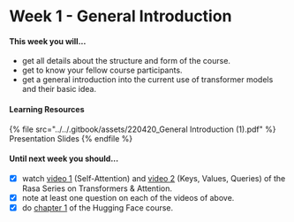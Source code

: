 # Week 1 - General Introduction

#### This week you will...

* get all details about the structure and form of the course.
* get to know your fellow course participants.
* get a general introduction into the current use of transformer models and their basic idea.

#### Learning Resources

{% file src="../../.gitbook/assets/220420_General Introduction (1).pdf" %}
Presentation Slides
{% endfile %}

#### Until next week you should...

* [x] watch [video 1](https://www.youtube.com/watch?v=yGTUuEx3GkA\&list=PL75e0qA87dlG-za8eLI6t0\_Pbxafk-cxb\&index=9) (Self-Attention) and [video 2](https://www.youtube.com/watch?v=tIvKXrEDMhk\&list=PL75e0qA87dlG-za8eLI6t0\_Pbxafk-cxb\&index=10) (Keys, Values, Queries) of the Rasa Series on Transformers & Attention.
* [x] note at least one question on each of the videos of above.
* [x] do [chapter 1](https://huggingface.co/course/chapter1/1) of the Hugging Face course.
